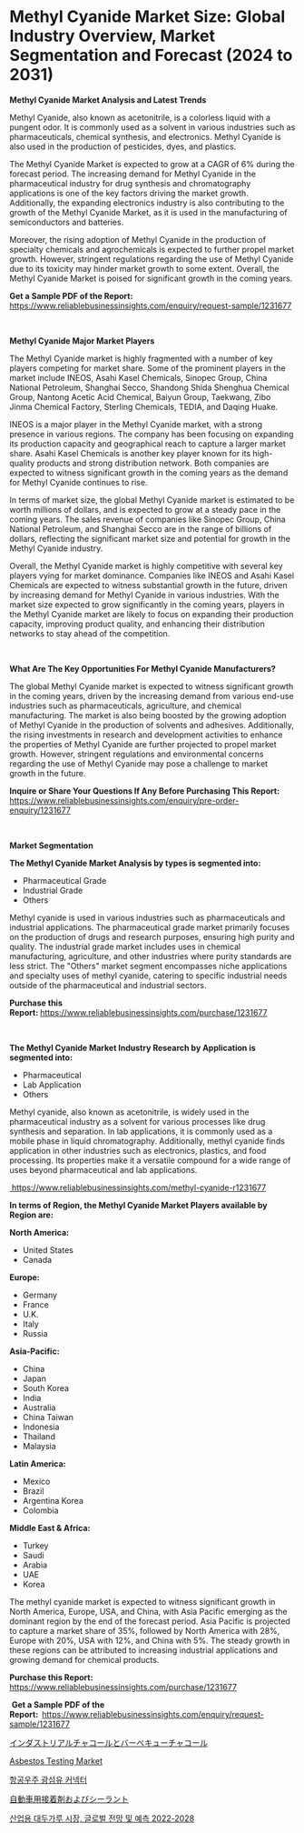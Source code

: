 <p><h1>Methyl Cyanide Market Size: Global Industry Overview, Market Segmentation and Forecast (2024 to 2031)</h1></p><p><strong>Methyl Cyanide Market Analysis and Latest Trends</strong></p>
<p><p>Methyl Cyanide, also known as acetonitrile, is a colorless liquid with a pungent odor. It is commonly used as a solvent in various industries such as pharmaceuticals, chemical synthesis, and electronics. Methyl Cyanide is also used in the production of pesticides, dyes, and plastics.</p><p>The Methyl Cyanide Market is expected to grow at a CAGR of 6% during the forecast period. The increasing demand for Methyl Cyanide in the pharmaceutical industry for drug synthesis and chromatography applications is one of the key factors driving the market growth. Additionally, the expanding electronics industry is also contributing to the growth of the Methyl Cyanide Market, as it is used in the manufacturing of semiconductors and batteries.</p><p>Moreover, the rising adoption of Methyl Cyanide in the production of specialty chemicals and agrochemicals is expected to further propel market growth. However, stringent regulations regarding the use of Methyl Cyanide due to its toxicity may hinder market growth to some extent. Overall, the Methyl Cyanide Market is poised for significant growth in the coming years.</p></p>
<p><strong>Get a Sample PDF of the Report:&nbsp;</strong> <a href="https://www.reliablebusinessinsights.com/enquiry/request-sample/1231677">https://www.reliablebusinessinsights.com/enquiry/request-sample/1231677</a></p>
<p>&nbsp;</p>
<p><strong>Methyl Cyanide Major Market Players</strong></p>
<p><p>The Methyl Cyanide market is highly fragmented with a number of key players competing for market share. Some of the prominent players in the market include INEOS, Asahi Kasel Chemicals, Sinopec Group, China National Petroleum, Shanghai Secco, Shandong Shida Shenghua Chemical Group, Nantong Acetic Acid Chemical, Baiyun Group, Taekwang, Zibo Jinma Chemical Factory, Sterling Chemicals, TEDIA, and Daqing Huake.</p><p>INEOS is a major player in the Methyl Cyanide market, with a strong presence in various regions. The company has been focusing on expanding its production capacity and geographical reach to capture a larger market share. Asahi Kasel Chemicals is another key player known for its high-quality products and strong distribution network. Both companies are expected to witness significant growth in the coming years as the demand for Methyl Cyanide continues to rise.</p><p>In terms of market size, the global Methyl Cyanide market is estimated to be worth millions of dollars, and is expected to grow at a steady pace in the coming years. The sales revenue of companies like Sinopec Group, China National Petroleum, and Shanghai Secco are in the range of billions of dollars, reflecting the significant market size and potential for growth in the Methyl Cyanide industry.</p><p>Overall, the Methyl Cyanide market is highly competitive with several key players vying for market dominance. Companies like INEOS and Asahi Kasel Chemicals are expected to witness substantial growth in the future, driven by increasing demand for Methyl Cyanide in various industries. With the market size expected to grow significantly in the coming years, players in the Methyl Cyanide market are likely to focus on expanding their production capacity, improving product quality, and enhancing their distribution networks to stay ahead of the competition.</p></p>
<p>&nbsp;</p>
<p><strong>What Are The Key Opportunities For Methyl Cyanide Manufacturers?</strong></p>
<p><p>The global Methyl Cyanide market is expected to witness significant growth in the coming years, driven by the increasing demand from various end-use industries such as pharmaceuticals, agriculture, and chemical manufacturing. The market is also being boosted by the growing adoption of Methyl Cyanide in the production of solvents and adhesives. Additionally, the rising investments in research and development activities to enhance the properties of Methyl Cyanide are further projected to propel market growth. However, stringent regulations and environmental concerns regarding the use of Methyl Cyanide may pose a challenge to market growth in the future.</p></p>
<p><strong>Inquire or Share Your Questions If Any Before Purchasing This Report:</strong> <a href="https://www.reliablebusinessinsights.com/enquiry/pre-order-enquiry/1231677">https://www.reliablebusinessinsights.com/enquiry/pre-order-enquiry/1231677</a></p>
<p>&nbsp;</p>
<p><strong>Market Segmentation</strong></p>
<p><strong>The Methyl Cyanide Market Analysis by types is segmented into:</strong></p>
<p><ul><li>Pharmaceutical Grade</li><li>Industrial Grade</li><li>Others</li></ul></p>
<p><p>Methyl cyanide is used in various industries such as pharmaceuticals and industrial applications. The pharmaceutical grade market primarily focuses on the production of drugs and research purposes, ensuring high purity and quality. The industrial grade market includes uses in chemical manufacturing, agriculture, and other industries where purity standards are less strict. The "Others" market segment encompasses niche applications and specialty uses of methyl cyanide, catering to specific industrial needs outside of the pharmaceutical and industrial sectors.</p></p>
<p><strong>Purchase this Report:&nbsp;</strong><a href="https://www.reliablebusinessinsights.com/purchase/1231677">https://www.reliablebusinessinsights.com/purchase/1231677</a></p>
<p>&nbsp;</p>
<p><strong>The Methyl Cyanide Market Industry Research by Application is segmented into:</strong></p>
<p><ul><li>Pharmaceutical</li><li>Lab Application</li><li>Others</li></ul></p>
<p><p>Methyl cyanide, also known as acetonitrile, is widely used in the pharmaceutical industry as a solvent for various processes like drug synthesis and separation. In lab applications, it is commonly used as a mobile phase in liquid chromatography. Additionally, methyl cyanide finds application in other industries such as electronics, plastics, and food processing. Its properties make it a versatile compound for a wide range of uses beyond pharmaceutical and lab applications.</p></p>
<p><a href="https://www.reliablebusinessinsights.com/methyl-cyanide-r1231677">&nbsp;https://www.reliablebusinessinsights.com/methyl-cyanide-r1231677</a></p>
<p><strong>In terms of Region, the Methyl Cyanide Market Players available by Region are:</strong></p>
<p>
    <p> <strong> North America: </strong>
        <ul>
            <li>United States</li>
            <li>Canada</li>
        </ul>
        </p> 
    <p> <strong> Europe: </strong>
        <ul>
            <li>Germany</li>
            <li>France</li>
            <li>U.K.</li>
            <li>Italy</li>
            <li>Russia</li>
        </ul>
        </p> 
    <p> <strong> Asia-Pacific: </strong>
        <ul>
            <li>China</li>
            <li>Japan</li>
            <li>South Korea</li>
            <li>India</li>
            <li>Australia</li>
            <li>China Taiwan</li>
            <li>Indonesia</li>
            <li>Thailand</li>
            <li>Malaysia</li>
        </ul>
        </p> 
    <p> <strong> Latin America: </strong>
        <ul>
            <li>Mexico</li>
            <li>Brazil</li>
            <li>Argentina Korea</li>
            <li>Colombia</li>
        </ul>
        </p> 
    <p> <strong> Middle East & Africa: </strong>
        <ul>
            <li>Turkey</li>
            <li>Saudi</li>
            <li>Arabia</li>
            <li>UAE</li>
            <li>Korea</li>
        </ul>
    </p>
    </p>
<p><p>The methyl cyanide market is expected to witness significant growth in North America, Europe, USA, and China, with Asia Pacific emerging as the dominant region by the end of the forecast period. Asia Pacific is projected to capture a market share of 35%, followed by North America with 28%, Europe with 20%, USA with 12%, and China with 5%. The steady growth in these regions can be attributed to increasing industrial applications and growing demand for chemical products.</p></p>
<p><strong>Purchase this Report: </strong><a href="https://www.reliablebusinessinsights.com/purchase/1231677">https://www.reliablebusinessinsights.com/purchase/1231677</a></p>
<p>&nbsp;<strong>Get a Sample PDF of the Report:&nbsp;&nbsp;</strong><a href="https://www.reliablebusinessinsights.com/enquiry/request-sample/1231677">https://www.reliablebusinessinsights.com/enquiry/request-sample/1231677</a></p>
<p><strong></strong></p>
<p><p><a href="https://medium.com/@kaydenjohns1964/%E5%B7%A5%E6%A5%AD%E7%82%AD%E3%81%8A%E3%82%88%E3%81%B3%E3%83%90%E3%83%BC%E3%83%99%E3%82%AD%E3%83%A5%E3%83%BC%E7%82%AD%E5%B8%82%E5%A0%B4%E3%81%B8%E3%81%AE%E6%B7%B1%E3%81%84%E6%8E%A2%E6%B1%82-%E3%83%88%E3%83%AC%E3%83%B3%E3%83%89-%E5%B8%82%E5%A0%B4%E3%82%BB%E3%82%B0%E3%83%A1%E3%83%B3%E3%83%86%E3%83%BC%E3%82%B7%E3%83%A7%E3%83%B3-%E7%AB%B6%E4%BA%89%E5%88%86%E6%9E%90-dfba6f883904">インダストリアルチャコールとバーベキューチャコール</a></p><p><a href="https://www.linkedin.com/pulse/asbestos-testing-market-insight-trends-growth-forecasted-from-hlcuc">Asbestos Testing Market</a></p><p><a href="https://github.com/laholand/Market-Research-Report-List-4/blob/main/1368235139697.md">항공우주 광섬유 커넥터</a></p><p><a href="https://medium.com/@kaydenjohns1964/%E8%87%AA%E5%8B%95%E8%BB%8A%E7%94%A8%E6%8E%A5%E7%9D%80%E5%89%A4%E3%81%8A%E3%82%88%E3%81%B3%E3%82%B7%E3%83%BC%E3%83%A9%E3%83%B3%E3%83%88%E7%94%A3%E6%A5%AD%E3%81%AB%E5%AF%BE%E3%81%99%E3%82%8B%E6%B4%9E%E5%AF%9F-2031%E5%B9%B4%E3%81%BE%E3%81%A7%E3%81%AE%E5%B8%82%E5%A0%B4%E9%87%91%E8%9E%8D%E7%8A%B6%E6%B3%81-%E5%B8%82%E5%A0%B4%E8%A6%8F%E6%A8%A1-%E3%81%8A%E3%82%88%E3%81%B3%E5%8F%8E%E7%9B%8A%E5%88%86%E6%9E%90-37eac61b4009">自動車用接着剤およびシーラント</a></p><p><a href="https://medium.com/@rosdianaeva92/%EC%82%B0%EC%97%85%EC%9A%A9-%EC%BD%A9%EA%B0%80%EB%A3%A8-%EC%8B%9C%EC%9E%A5-%EA%B8%80%EB%A1%9C%EB%B2%8C-%EC%A0%84%EB%A7%9D-%EB%B0%8F-2022-2028-%EC%8B%9C%EC%9E%A5-%EC%98%88%EC%B8%A1-%EB%B3%B4%EA%B3%A0%EC%84%9C-%EC%A0%9C%ED%92%88-%EC%9C%A0%ED%98%95-%EC%A0%84%EC%A7%80%EB%B0%A9-%EC%BD%A9%EA%B0%80%EB%A3%A8-%ED%83%88%EC%A7%80-%EC%BD%A9%EA%B0%80%EB%A3%A8-%EC%B5%9C%EC%A2%85-%EC%82%AC%EC%9A%A9-%EC%A0%91%EC%B0%A9-%EC%8B%9C%EC%8A%A4%ED%85%9C-%EC%82%B0%EC%97%85-%EB%B0%9C%ED%9A%A8-%EA%B8%B0%ED%83%80-%EB%B0%8F-%EC%A7%80%EC%97%AD-2ef6f42ecb03">산업용 대두가루 시장, 글로벌 전망 및 예측 2022-2028</a></p></p>